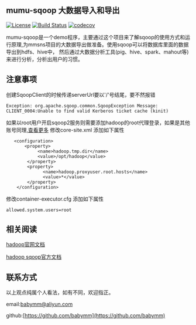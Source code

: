 ## mumu-sqoop 大数据导入和导出

[![License](https://img.shields.io/badge/License-Apache%202.0-blue.svg)](https://github.com/mumuhadoop/mumu-sqoop/blob/master/LICENSE)
[![Build Status](https://travis-ci.org/mumuhadoop/mumu-sqoop.svg?branch=master)](https://travis-ci.org/mumuhadoop/mumu-sqoop)
[![codecov](https://codecov.io/gh/mumuhadoop/mumu-sqoop/branch/master/graph/badge.svg)](https://codecov.io/gh/mumuhadoop/mumu-sqoop)

mumu-sqoop是一个demo程序，主要通过这个项目来了解sqoop的使用方式和运行原理,为mmsns项目的大数据导出做准备。使用sqoop可以将数据库里面的数据导出到hdfs、hive中，
然后通过大数据分析工具(pig、hive、spark、mahout等)来进行分析，分析出用户的习惯。


## 注意事项
创建SqoopClient的时候传递serverUrl要以'/'号结尾，要不然报错
```
Exception: org.apache.sqoop.common.SqoopException Message: CLIENT_0004:Unable to find valid Kerberos ticket cache (kinit)
```

如果以root用户开启sqoop2服务则需要添加hadoop的root代理登录，如果是其他账号同理,[查看更多](http://sqoop.apache.org/docs/1.99.7/admin/Installation.html)
修改core-site.xml 添加如下属性
```
   <configuration>
       <property>
            <name>hadoop.tmp.dir</name>
            <value>/opt/hadoop</value>
        </property>
        <property>
              <name>hadoop.proxyuser.root.hosts</name>
              <value>*</value>
        </property>
    </configuration>
```

修改container-executor.cfg 添加如下属性
```
allowed.system.users=root
```


## 相关阅读
[hadoop官网文档](http://hadoop.apache.org)

[hadoop sqoop官方文档](http://sqoop.apache.org/docs/1.99.7/index.html)

## 联系方式

以上观点纯属个人看法，如有不同，欢迎指正。

email:<babymm@aliyun.com>

github:[https://github.com/babymm](https://github.com/babymm)